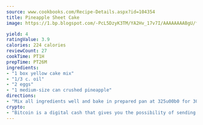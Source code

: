 ```yaml
---
source: www.cookbooks.com/Recipe-Details.aspx?id=104354
title: Pineapple Sheet Cake
image: https://1.bp.blogspot.com/-PcL5DzyK3TM/YA2Hv_17v7I/AAAAAAAABgU/fyHeesSth_IZW9mL5lk6GxJO8cW8ksrGACLcBGAsYHQ/s320/12.png

yield: 4
ratingValue: 3.9
calories: 224 calories
reviewCount: 27
cookTime: PT1H
prepTime: PT26M
ingredients:
- "1 box yellow cake mix"
- "1/3 c. oil"
- "2 eggs"
- "1 medium-size can crushed pineapple"
directions:
- "Mix all ingredients well and bake in prepared pan at 325u00b0 for 30 minutes or until done in center."
crypto:
- "Bitcoin is a digital cash that gives you the possibility of sending money all over the world, instantly and without a fee."
---
```

